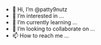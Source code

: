 - 👋 Hi, I’m @patty9nutz
- 👀 I’m interested in ...
- 🌱 I’m currently learning ...
- 💞️ I’m looking to collaborate on ...
- 📫 How to reach me ...

<!---
patty9nutz/patty9nutz is a ✨ special ✨ repository because its `README.md` (this file) appears on your GitHub profile.
You can click the Preview link to take a look at your changes.
--->
